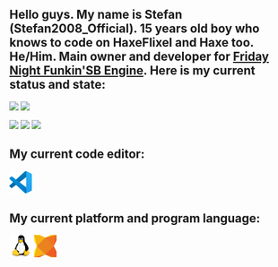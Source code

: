 ## Hello guys. My name is Stefan (Stefan2008_Official). 15 years old boy who knows to code on HaxeFlixel and Haxe too. He/Him. Main owner and developer for [Friday Night Funkin'SB Engine](https://gamebanana.com/tools/10824). Here is my current status and state: 

![](https://github-readme-stats.vercel.app/api?username=Stefan2008Git&show_icons=true&theme=jolly)
![](https://github-readme-stats.vercel.app/api/top-langs/?username=Stefan2008Git&layout=compact&show_icons=true&theme=jolly)

<img src="https://img.shields.io/badge/Ubuntu-FFA500?style=for-the-badge&logo=ubuntu&logoColor=white" /> <img src="https://img.shields.io/badge/Haxe-FFA500?style=for-the-badge&logo=haxe&logoColor=white" />  <img src="https://img.shields.io/badge/lenovo%20ideapad 14igl05-CF2D2D?style=for-the-badge&logo=lenovo&logoColor=white" />

## My current code editor:

<img height="40" src="https://raw.githubusercontent.com/devicons/devicon/master/icons/vscode/vscode-original.svg" />

## My current platform and program language:

<img height="40" src="https://raw.githubusercontent.com/devicons/devicon/master/icons/linux/linux-original.svg" /> <img height="40" src="https://raw.githubusercontent.com/devicons/devicon/master/icons/haxe/haxe-original.svg" /> 
